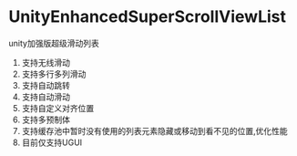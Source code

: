 # UnityEnhancedSuperScrollViewList
unity加强版超级滑动列表
1. 支持无线滑动
2. 支持多行多列滑动
3. 支持自动跳转
4. 支持自动滑动
5. 支持自定义对齐位置
6. 支持多预制体
8. 支持缓存池中暂时没有使用的列表元素隐藏或移动到看不见的位置,优化性能
9. 目前仅支持UGUI
